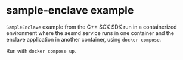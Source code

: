 # sample-enclave example
`SampleEnclave` example from the C++ SGX SDK run in a containerized environment
where the aesmd service runs in one container and the enclave application in another
container, using `docker compose`.

Run with `docker compose up`.
